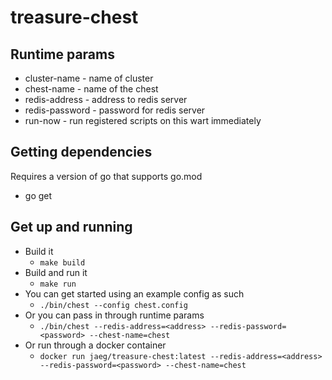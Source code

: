 # treasure-chest

## Runtime params
- cluster-name - name of cluster   
- chest-name - name of the chest   
- redis-address - address to redis server  
- redis-password - password for redis server   
- run-now - run registered scripts on this wart immediately

## Getting dependencies
Requires a version of go that supports go.mod
- go get

## Get up and running
- Build it
  - `make build`
- Build and run it
  - `make run`
- You can get started using an example config as such
  -  `./bin/chest --config chest.config`
- Or you can pass in through runtime params  
  - `./bin/chest --redis-address=<address> --redis-password=<password> --chest-name=chest`
- Or run through a docker container
  - `docker run jaeg/treasure-chest:latest --redis-address=<address> --redis-password=<password> --chest-name=chest`

